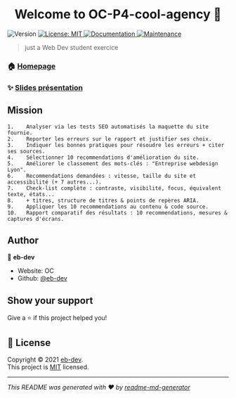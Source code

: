 <h1 align="center">Welcome to OC-P4-cool-agency 👋</h1>
<p>
  <img alt="Version" src="https://img.shields.io/badge/version-1-blue.svg?cacheSeconds=2592000" />
  <a href="https://en.wikipedia.org/wiki/MIT_License" target="_blank">
    <img alt="License: MIT" src="https://img.shields.io/badge/License-MIT-yellow.svg" />
  </a>
  <a href="https://github.com/ipopop/OC-P4-cool-agency#readme" target="_blank">
    <img alt="Documentation" src="https://img.shields.io/badge/documentation-yes-brightgreen.svg" />
  </a>
  <a href="https://github.com/ipopop/OC-P4-cool-agency/graphs/commit-activity" target="_blank">
    <img alt="Maintenance" src="https://img.shields.io/badge/Maintained%3F-yes-green.svg" />
  </a>
</p>

> just a Web Dev student exercice

### 🏠 [Homepage](https://ipopop.github.io/OC-P4-cool-agency/index.html)

### ✨ [Slides présentation](https://slides.com/ipopop/soutenance-p4/fullscreen)


## Mission

```
1.    Analyser via les tests SEO automatisés la maquette du site fournie.
2.    Reporter les erreurs sur le rapport et justifier ses choix.
3.    Indiquer les bonnes pratiques pour résoudre les erreurs + citer ses sources.
4.    Sélectionner 10 recommendations d'amélioration du site.
5.    Améliorer le classement des mots-clés : "Entreprise webdesign Lyon".
6.    Recommendations demandées : vitesse, taille du site et accessibilité (+ 7 autres...).
7.    Check-list complète : contraste, visibilité, focus, équivalent texte, états...
8.    + titres, structure de titres & points de repères ARIA.
9.    Appliquer les 10 recommendations au contenu & code source.
10.   Rapport comparatif des résultats : 10 recommendations, mesures & captures d'écrans.

```

## Author

👤 **eb-dev**

* Website: OC
* Github: [@eb-dev](https://github.com/ipopop)

## Show your support

Give a ⭐️ if this project helped you!

## 📝 License

Copyright © 2021 [eb-dev](https://github.com/eb-dev).<br />
This project is [MIT](https://en.wikipedia.org/wiki/MIT_License) licensed.

***
_This README was generated with ❤️ by [readme-md-generator](https://github.com/kefranabg/readme-md-generator)_
